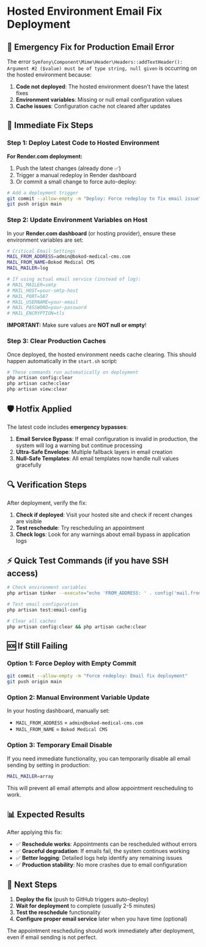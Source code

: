 # Hosted Environment Email Fix Deployment

## 🚨 Emergency Fix for Production Email Error

The error `Symfony\Component\Mime\Header\Headers::addTextHeader(): Argument #2 ($value) must be of type string, null given` is occurring on the hosted environment because:

1. **Code not deployed**: The hosted environment doesn't have the latest fixes
2. **Environment variables**: Missing or null email configuration values
3. **Cache issues**: Configuration cache not cleared after updates

## 🔧 Immediate Fix Steps

### Step 1: Deploy Latest Code to Hosted Environment

**For Render.com deployment:**
1. Push the latest changes (already done ✅)
2. Trigger a manual redeploy in Render dashboard
3. Or commit a small change to force auto-deploy:

```bash
# Add a deployment trigger
git commit --allow-empty -m "Deploy: Force redeploy to fix email issue"
git push origin main
```

### Step 2: Update Environment Variables on Host

In your **Render.com dashboard** (or hosting provider), ensure these environment variables are set:

```bash
# Critical Email Settings
MAIL_FROM_ADDRESS=admin@bokod-medical-cms.com
MAIL_FROM_NAME=Bokod Medical CMS
MAIL_MAILER=log

# If using actual email service (instead of log):
# MAIL_MAILER=smtp
# MAIL_HOST=your-smtp-host
# MAIL_PORT=587
# MAIL_USERNAME=your-email
# MAIL_PASSWORD=your-password
# MAIL_ENCRYPTION=tls
```

**IMPORTANT:** Make sure values are **NOT null or empty**!

### Step 3: Clear Production Caches

Once deployed, the hosted environment needs cache clearing. This should happen automatically in the `start.sh` script:

```bash
# These commands run automatically on deployment
php artisan config:clear
php artisan cache:clear
php artisan view:clear
```

## 🛡️ Hotfix Applied

The latest code includes **emergency bypasses**:

1. **Email Service Bypass**: If email configuration is invalid in production, the system will log a warning but continue processing
2. **Ultra-Safe Envelope**: Multiple fallback layers in email creation
3. **Null-Safe Templates**: All email templates now handle null values gracefully

## 🔍 Verification Steps

After deployment, verify the fix:

1. **Check if deployed**: Visit your hosted site and check if recent changes are visible
2. **Test reschedule**: Try rescheduling an appointment
3. **Check logs**: Look for any warnings about email bypass in application logs

## ⚡ Quick Test Commands (if you have SSH access)

```bash
# Check environment variables
php artisan tinker --execute="echo 'FROM_ADDRESS: ' . config('mail.from.address') . PHP_EOL; echo 'FROM_NAME: ' . config('mail.from.name');"

# Test email configuration
php artisan test:email-config

# Clear all caches
php artisan config:clear && php artisan cache:clear
```

## 🆘 If Still Failing

### Option 1: Force Deploy with Empty Commit
```bash
git commit --allow-empty -m "Force redeploy: Email fix deployment"
git push origin main
```

### Option 2: Manual Environment Variable Update
In your hosting dashboard, manually set:
- `MAIL_FROM_ADDRESS` = `admin@bokod-medical-cms.com`  
- `MAIL_FROM_NAME` = `Bokod Medical CMS`

### Option 3: Temporary Email Disable
If you need immediate functionality, you can temporarily disable all email sending by setting in production:
```bash
MAIL_MAILER=array
```

This will prevent all email attempts and allow appointment rescheduling to work.

## 📊 Expected Results

After applying this fix:
- ✅ **Reschedule works**: Appointments can be rescheduled without errors
- ✅ **Graceful degradation**: If emails fail, the system continues working
- ✅ **Better logging**: Detailed logs help identify any remaining issues
- ✅ **Production stability**: No more crashes due to email configuration

## 🔄 Next Steps

1. **Deploy the fix** (push to GitHub triggers auto-deploy)
2. **Wait for deployment** to complete (usually 2-5 minutes)
3. **Test the reschedule** functionality
4. **Configure proper email service** later when you have time (optional)

The appointment rescheduling should work immediately after deployment, even if email sending is not perfect.
